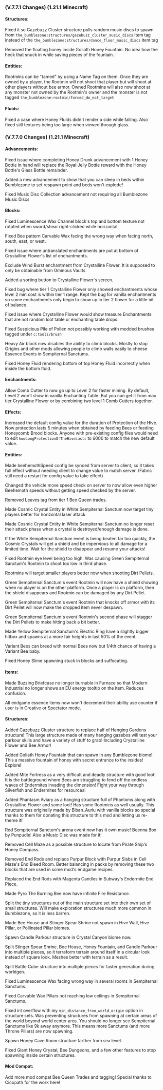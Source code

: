 ### **(V.7.7.1 Changes) (1.21.1 Minecraft)**

#### Structures:
Fixed it so Gazebuzz Cluster structure pulls random music discs to spawn from `the_bumblezone:structures/gazebuzz_cluster_music_discs` item tag
 instead of the `the_bumblezone:structures/dance_floor_music_discs` item tag

Removed the floating honey inside Goliath Honey Fountain. No idea how the heck that snuck in while saving pieces of the fountain.

#### Entities:
Rootmins can be "tamed" by using a Name Tag on them.
 Once they are owned by a player, the Rootmin will not shoot that player but will shoot at other players without bee armor.
 Owned Rootmins will also now shoot at any monster not owned by the Rootmin's owner and the monster is not tagged `the_bumblezone:rootmin/forced_do_not_target`

#### Fluids:
Fixed a case where Honey Fluids didn't render a side while falling. Also fixed still textures being too large when viewed through glass.


### **(V.7.7.0 Changes) (1.21.1 Minecraft)**

#### Advancements:
Fixed issue where completing Honey Drunk advancement with 1 Honey Bottle in hand will replace the Royal Jelly Bottle reward with the Honey Bottle's Glass Bottle remainder.

Added a new advancement to show that you can sleep in beds within Bumblezone to set respawn point and beds won't explode!

Fixed Music Disc Collection advancement not requiring all Bumblezone Music Discs

#### Blocks:
Fixed Luminescence Wax Channel block's top and bottom texture not rotated when sword/shear right-clicked while horizontal.

Fixed Bee pattern Carvable Wax facing the wrong way when facing north, south, east, or west.

Fixed issue where untranslated enchantments are put at bottom of Crystalline Flower's list of enchantments.

Exclude Wind Burst enchantment from Crystalline Flower. It is supposed to only be obtainable from Ominous Vaults.

Added a sorting button to Crystalline Flower's screen.

Fixed bug where tier 1 Crystalline Flower only showed enchantments whose level 2 min cost is within tier 1 range.
 Kept the bug for vanilla enchantments so some enchantments only begin to show up in tier 2 flower for a little bit of balance.

Fixed issue where Crystalline Flower would show treasure Enchantments that are not random loot table or enchanting table drops.

Fixed Suspicious Pile of Pollen not possibly working with modded brushes tagged under `c:tools/brush`

Heavy Air block now disables the ability to climb blocks.
 Mostly to stop Origins and other mods allowing people to climb walls easily to cheese Essence Events in Sempiternal Sanctums.

Fixed Honey Fluid rendering bottom of top Honey Fluid incorrectly when inside the bottom fluid.

#### Enchantments:
Allow Comb Cutter to now go up to Level 2 for faster mining. By default, Level 2 won't show in vanilla Enchanting Table.
 But you can get it from max tier Crystalline Flower or by combining two level 1 Comb Cutters together.

#### Effects:
Increased the default config value for the duration of Protection of the Hive.
 Now protection lasts 5 minutes when obtained by feeding Bees or feeding Honeycomb Brood blocks.
 Anyone with pre-existing config files would need to edit `howLongProtectionOfTheHiveLasts` to 6000 to match the new default value.

#### Entities:
Made beehemothSpeed config be synced from server to client, so it takes full effect without needing client to change value to match server.
 (Fabric still need a restart for config value to take effect)

Changed the vehicle move speed check on server to now allow even higher Beehemoth speeds without getting speed checked by the server.

Removed Leaves tag from tier 1 Bee Queen trades.

Made Cosmic Crystal Entity in White Sempiternal Sanctum now target tiny players better for horizontal laser attack.

Made Cosmic Crystal Entity in White Sempiternal Sanctum no longer reset their attack phase when a crystal is destroyed/enough damage is done.

If the White Sempiternal Sanctum event is being beaten far too quickly, the Cosmic Crystals will get a shield and be impervious to all damage for a limited time.
 Wait for the shield to disappear and resume your attacks!

Fixed Rootmin eye level being too high. Was causing Green Sempiternal Sanctum's Rootmin to shoot too low in third phase.

Rootmins will target smaller players better now when shooting Dirt Pellets.

Green Sempiternal Sanctum's event Rootmin will now have a shield showing when no player is on the other platform.
 Once a player is on platform, then the shield disappears and Rootmin can be damaged by any Dirt Pellet.

Green Sempiternal Sanctum's event Rootmin that knocks off armor with its Dirt Pellet will now make the dropped item never despawn.

Green Sempiternal Sanctum's event Rootmin's second phase will stagger the Dirt Pellets to make hitting back a bit better.

Made Yellow Sempiternal Sanctum's Electric Ring have a slightly bigger hitbox and spawns at a more fair heights in last 50% of the event.

Variant Bees can breed with normal Bees now but 1/4th chance of having a Variant Bee baby.

Fixed Honey Slime spawning stuck in blocks and suffocating.

#### Items:
Made Buzzing Briefcase no longer burnable in Furnace so that Modern Industrial no longer shows an EU energy tooltip on the item. Reduces confusion.

All endgame essence items now won't decrement their ability use counter if user is in Creative or Spectator mode.

#### Structures:
Added Gazebuzz Cluster structure to replace half of Hanging Gardens structure!
 This large structure made of many hanging gazebos will test your parkour skills and have a variety of stuff to grab!
 Including Crystalline Flower and Bee Armor!

Added Goliath Honey Fountain that can spawn in any Bumblezone biome! 
 This a massive fountain of honey with secret entrance to the insides! Explore!

Added Mite Fortress as a very difficult and deadly structure with good loot!
 It is the battleground where Bees are struggling to fend off the endless waves of Endermites invading the dimension!
 Fight your way through Silverfish and Endermites for resources!

Added Phantasm Aviary as a hanging structure full of Phantoms along with Crystalline Flower and some loot! Has some Rootmins as well usually.
 This structure was originally made by Biban_Auriu with vanilla blocks so special thanks to them for donating this structure to this mod and letting us re-theme it!

Red Sempiternal Sanctum's arena event now has it own music! Beenna Box by Punpudle! Also a Music Disc was made for it!

Removed Cell Maze as a possible structure to locate from Pirate Ship's Honey Compass.

Removed End Rods and replace Purpur Block with Purpur Slabs in Cell Maze's End Bleed Room.
 Better balancing in packs by removing these two blocks that are used in some mod's endgame recipes.

Replaced the End Rods with Magenta Candles in Subway's Endermite End Piece.

Made Pyro The Burning Bee now have infinite Fire Resistance.

Split the tiny structures out of the main structure set into their own set of small structures.
 Will make exploration structures much more common in Bumblezone, so it is less barren.

Made Bee House and Stinger Spear Shrine not spawn in Hive Wall, Hive Pillar, or Pollinated Pillar biomes.

Spawn Candle Parkour structure in Crystal Canyon biome now.

Split Stinger Spear Shrine, Bee House, Honey Fountain, and Candle Parkour into multiple pieces, so it terraform terrain around itself in a circular look instead of square look.
 Meshes better with terrain as a result.

Split Battle Cube structure into multiple pieces for faster generation during worldgen.

Fixed Luminescence Wax facing wrong way in several rooms in Sempiternal Sanctums.

Fixed Carvable Wax Pillars not reaching low ceilings in Sempiternal Sanctums.

Fixed int overflow with my `min_distance_from_world_origin` option in structure sets. 
 Was preventing structures from spawning at certain areas of the world beyond world center area.
 You should no longer see Sempiternal Sanctums like 9k away anymore. This means more Sanctums (and more Throne Pillars) are now spawning.

Spawn Honey Cave Room structure farther from sea level.

Fixed Giant Honey Crystal, Bee Dungeons, and a few other features to stop spawning inside certain structures.

#### Mod Compat:
Add more mod compat Bee Queen Trades and tagging! Special thanks to Cicopath for the work here!